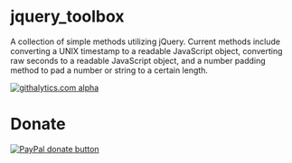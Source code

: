 jquery_toolbox
==============

A collection of simple methods utilizing jQuery. Current methods include converting a UNIX timestamp to a readable JavaScript object, converting raw seconds to a readable JavaScript object, and a number padding method to pad a number or string to a certain length.

[![githalytics.com alpha](https://cruel-carlota.pagodabox.com/e982ec7d5de39957890f4897ed7a0760 "githalytics.com")](http://githalytics.com/DukeOfMarshall/jquery_toolbox)

Donate
======
[![PayPal donate button](https://www.paypalobjects.com/en_US/i/btn/btn_donateCC_LG.gif)](https://www.paypal.com/cgi-bin/webscr?cmd=_s-xclick&hosted_button_id=GBH93KNRNJ8AU "Show your appreciation with a donation")
